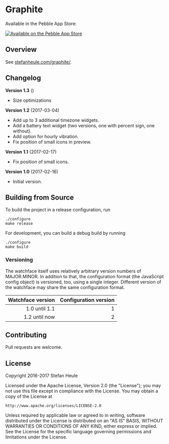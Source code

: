 # Graphite

Available in the Pebble App Store:

[![Available on the Pebble App Store](http://pblweb.com/badge/58a64c9c6ca3877261000466/black/small)](https://apps.getpebble.com/applications/58a64c9c6ca3877261000466)

## Overview

See [stefanheule.com/graphite/](https://stefanheule.com/graphite/).

## Changelog

**Version 1.3** ()

- Size optimizations


**Version 1.2** (2017-03-04)

- Add up to 3 additional timezone widgets.
- Add a battery text widget (two versions, one with percent sign, one without).
- Add option for hourly vibration.
- Fix position of small icons in preview.


**Version 1.1** (2017-02-17)

- Fix position of small icons.


**Version 1.0** (2017-02-16)

- Initial version.


## Building from Source

To build the project in a release configuration, run

    ./configure
    make release

For development, you can build a debug build by running

    ./configure
    make build

### Versioning

The watchface itself uses relatively arbitrary version numbers of MAJOR.MINOR.  In addition to that, the configuration format (the JavaScript config object) is versioned, too, using a single integer.  Different version of the watchface may share the same configuration format.

| Watchface version | Configuration version |
|------------------:|----------------------:|
|     1.0 until 1.1 |                     1 |
|     1.2 until now |                     2 |

## Contributing

Pull requests are welcome.

## License

Copyright 2016-2017 Stefan Heule

Licensed under the Apache License, Version 2.0 (the "License");
you may not use this file except in compliance with the License.
You may obtain a copy of the License at

    http://www.apache.org/licenses/LICENSE-2.0

Unless required by applicable law or agreed to in writing, software
distributed under the License is distributed on an "AS IS" BASIS,
WITHOUT WARRANTIES OR CONDITIONS OF ANY KIND, either express or implied.
See the License for the specific language governing permissions and
limitations under the License.

